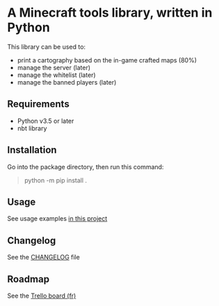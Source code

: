 # A Minecraft tools library, written in Python

This library can be used to:
 - print a cartography based on the in-game crafted maps (80%)
 - manage the server (later)
 - manage the whitelist (later)
 - manage the banned players (later)

## Requirements

 - Python v3.5 or later
 - nbt library

## Installation

Go into the package directory, then run this command:
> python -m pip install .

## Usage

See usage examples [in this project](https://github.com/MonsieurLuge/minecraftscripts)

## Changelog

See the [CHANGELOG](CHANGELOG.md) file

## Roadmap

See the [Trello board (fr)](https://trello.com/b/wfme7mdc/minecraft-tools-scripts)
